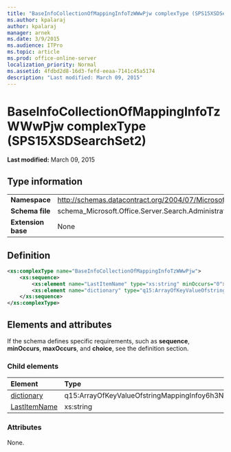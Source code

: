 ```yaml
---
title: "BaseInfoCollectionOfMappingInfoTzWWwPjw complexType (SPS15XSDSearchSet2)"
ms.author: kpalaraj
author: kpalaraj
manager: arnek
ms.date: 3/9/2015
ms.audience: ITPro
ms.topic: article
ms.prod: office-online-server
localization_priority: Normal
ms.assetid: 4fdbd2d8-16d3-fefd-eeaa-7141c45a5174
description: "Last modified: March 09, 2015"
---
```


# BaseInfoCollectionOfMappingInfoTzWWwPjw complexType (SPS15XSDSearchSet2)

 **Last modified:** March 09, 2015 
  
## Type information

|||
|:-----|:-----|
|**Namespace** <br/> |http://schemas.datacontract.org/2004/07/Microsoft.Office.Server.Search.Administration  <br/> |
|**Schema file** <br/> |schema_Microsoft.Office.Server.Search.Administration.xsd  <br/> |
|**Extension base** <br/> |None  <br/> |
   
## Definition

```XML
<xs:complexType name="BaseInfoCollectionOfMappingInfoTzWWwPjw">
    <xs:sequence>
        <xs:element name="LastItemName" type="xs:string" minOccurs="0"></xs:element>
        <xs:element name="dictionary" type="q15:ArrayOfKeyValueOfstringMappingInfoy6h3NzC8" minOccurs="0"></xs:element>
    </xs:sequence>
</xs:complexType>

```

## Elements and attributes

If the schema defines specific requirements, such as **sequence**, **minOccurs**, **maxOccurs**, and **choice**, see the definition section. 
  
### Child elements

|**Element**|**Type**|**Description**|
|:-----|:-----|:-----|
|[dictionary](dictionary-element-baseinfocollectionofmappinginfotzwwwpjw-complextypesps15xsdse.md) <br/> |q15:ArrayOfKeyValueOfstringMappingInfoy6h3NzC8  <br/> ||
|[LastItemName](lastitemname-element-baseinfocollectionofmappinginfotzwwwpjw-complextypesps15xsd.md) <br/> |xs:string  <br/> ||
   
### Attributes

None.
  

